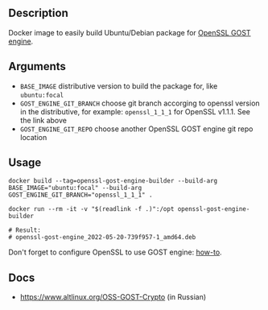 ## Description

Docker image to easily build Ubuntu/Debian package for [OpenSSL GOST engine](https://github.com/gost-engine/engine).

## Arguments

* `BASE_IMAGE`    distributive version to build the package for, like `ubuntu:focal`
* `GOST_ENGINE_GIT_BRANCH`    choose git branch accorging to openssl version in the distributive, for example: `openssl_1_1_1` for OpenSSL v1.1.1. See the link above
* `GOST_ENGINE_GIT_REPO`  choose another OpenSSL GOST engine git repo location

## Usage

```shell
docker build --tag=openssl-gost-engine-builder --build-arg BASE_IMAGE="ubuntu:focal" --build-arg GOST_ENGINE_GIT_BRANCH="openssl_1_1_1" .

docker run --rm -it -v "$(readlink -f .)":/opt openssl-gost-engine-builder

# Result:
# openssl-gost-engine_2022-05-20-739f957-1_amd64.deb
```

Don't forget to configure OpenSSL to use GOST engine: [how-to](https://github.com/gost-engine/engine/blob/master/INSTALL.md#how-to-configure).

## Docs

* https://www.altlinux.org/OSS-GOST-Crypto (in Russian)
